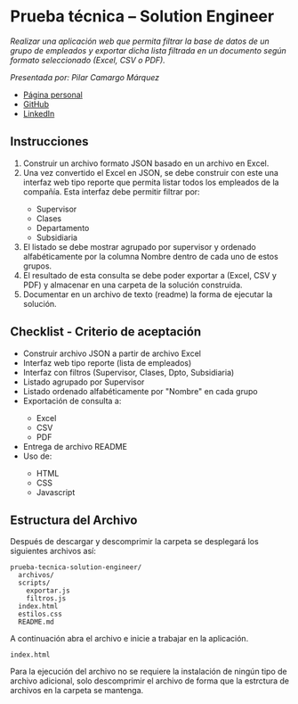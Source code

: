 # Prueba técnica – Solution Engineer

_Realizar una aplicación web que permita filtrar la base de datos de un grupo de empleados y exportar dicha lista filtrada en un documento según formato seleccionado (Excel, CSV o PDF)._

_Presentada por: Pilar Camargo Márquez_
- [Página personal](https://about.me/justoneye)
- [GitHub](https://github.com/justoneye)
- [LinkedIn](https://www.linkedin.com/in/pilarcamargo)

## Instrucciones

<ol>
<li> Construir un archivo formato JSON basado en un archivo en Excel. </li>
<li> Una vez convertido el Excel en JSON, se debe construir con este una interfaz web tipo reporte que permita listar todos los empleados de la compañía. Esta interfaz debe permitir filtrar por: </li>
<ul>
<li> Supervisor </li>
<li> Clases </li>
<li> Departamento </li>
<li> Subsidiaria </li>
</ul>
<li> El listado se debe mostrar agrupado por supervisor y ordenado alfabéticamente por la columna Nombre dentro de cada uno de estos grupos. </li>
<li> El resultado de esta consulta se debe poder exportar a (Excel, CSV y PDF) y almacenar en una carpeta de la solución construida. </li>
<li> Documentar en un archivo de texto (readme) la forma de ejecutar la solución. </li>
</ol>

## Checklist - Criterio de aceptación 

<ul>
<li> Construir archivo JSON a partir de archivo Excel </li>
<li> Interfaz web tipo reporte (lista de empleados) </li>
<li> Interfaz con filtros (Supervisor, Clases, Dpto, Subsidiaria) </li>
<li> Listado agrupado por Supervisor </li>
<li> Listado ordenado alfabéticamente por "Nombre" en cada grupo </li>
<li> Exportación de consulta a: </li>
<ul>
<li> Excel </li>
<li> CSV </li>
<li> PDF </li> 
</ul>
<li> Entrega de archivo README </li>
<li> Uso de: </li>
<ul>
<li> HTML </li>
<li> CSS </li>
<li> Javascript </li>
</ul>
</ul>

## Estructura del Archivo

Después de descargar y descomprimir la carpeta se desplegará los siguientes archivos así:

```
prueba-tecnica-solution-engineer/
  archivos/
  scripts/
    exportar.js
    filtros.js
  index.html
  estilos.css
  README.md
```

A continuación abra el archivo e inicie a trabajar en la aplicación.
```
index.html
```

Para la ejecución del archivo no se requiere la instalación de ningún tipo de archivo adicional, solo descomprimir el archivo de forma que la estrctura de archivos en la carpeta se mantenga.
